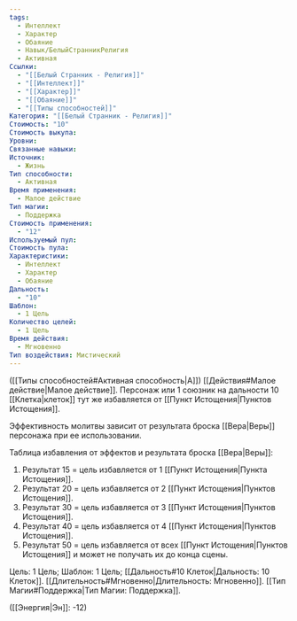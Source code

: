 ```yaml
---
tags:
  - Интеллект
  - Характер
  - Обаяние
  - Навык/БелыйСтранникРелигия
  - Активная
Ссылки:
  - "[[Белый Странник - Религия]]"
  - "[[Интеллект]]"
  - "[[Характер]]"
  - "[[Обаяние]]"
  - "[[Типы способностей]]"
Категория: "[[Белый Странник - Религия]]"
Стоимость: "10"
Стоимость выкупа: 
Уровни: 
Связанные навыки: 
Источник:
  - Жизнь
Тип способности:
  - Активная
Время применения:
  - Малое действие
Тип магии:
  - Поддержка
Стоимость применения:
  - "12"
Используемый пул: 
Стоимость пула: 
Характеристики:
  - Интеллект
  - Характер
  - Обаяние
Дальность:
  - "10"
Шаблон:
  - 1 Цель
Количество целей:
  - 1 Цель
Время действия:
  - Мгновенно
Тип воздействия: Мистический
---
```

([[Типы способностей#Активная способность|А]]) [[Действия#Малое действие|Малое действие]]. Персонаж или 1 союзник на дальности 10 [[Клетка|клеток]] тут же избавляется от [[Пункт Истощения|Пунктов Истощения]]. 

Эффективность молитвы зависит от результата броска [[Вера|Веры]] персонажа при ее использовании. 

Таблица избавления от эффектов и результата броска [[Вера|Веры]]:

1. Результат 15 = цель избавляется от 1 [[Пункт Истощения|Пункта Истощения]]. 
2. Результат 20 = цель избавляется от 2 [[Пункт Истощения|Пунктов Истощения]]. 
3. Результат 30 = цель избавляется от 3 [[Пункт Истощения|Пунктов Истощения]]. 
4. Результат 40 = цель избавляется от 4 [[Пункт Истощения|Пунктов Истощения]]. 
5. Результат 50 = цель избавляется от всех [[Пункт Истощения|Пунктов Истощения]] и может не получать их до конца сцены. 


Цель: 1 Цель; Шаблон: 1 Цель; [[Дальность#10 Клеток|Дальность: 10 Клеток]]. [[Длительность#Мгновенно|Длительность: Мгновенно]].  [[Тип Магии#Поддержка|Тип Магии: Поддержка]].

([[Энергия|Эн]]: -12)